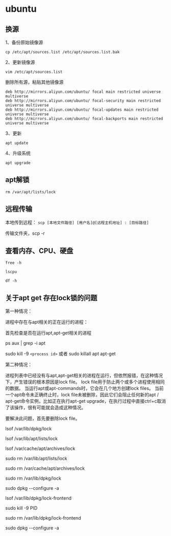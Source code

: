 # ubuntu

## 换源

1、备份原始镜像源

`cp /etc/apt/sources.list /etc/apt/sources.list.bak`

2、更新镜像源

 `vim /etc/apt/sources.list`

删除所有源，粘贴其他镜像源

```shell
deb http://mirrors.aliyun.com/ubuntu/ focal main restricted universe multiverse  
deb http://mirrors.aliyun.com/ubuntu/ focal-security main restricted universe multiverse  
deb http://mirrors.aliyun.com/ubuntu/ focal-updates main restricted universe multiverse  
deb http://mirrors.aliyun.com/ubuntu/ focal-backports main restricted universe multiverse
```

3、更新

`apt update`

4、升级系统

`apt upgrade`

## apt解锁

`rm /var/apt/lists/lock`

## 远程传输

本地传到远程： `scp [本地文件路径] [用户名]@[远程主机地址] : [目标路径]`

传输文件夹，scp -r

## 查看内存、CPU、硬盘

`free -h`

`lscpu`

`df -h`

## 关于apt get 存在lock锁的问题


第一种情况：

进程中存在与apt相关的正在运行的进程：

首先检查是否在运行apt,apt-get相关的进程

ps aux | grep -i apt

sudo kill -9 `<process id>` 或者  sudo killall apt apt-get

第二种情况：

进程列表中已经没有与apt,apt-get相关的进程在运行，但依然报错，在这种情况下，产生错误的根本原因是lock file。 lock file用于防止两个或多个进程使用相同的数据。 当运行apt或apt-commands时，它会在几个地方创建lock files。 当前一个apt命令未正确终止时，lock file未被删除，因此它们会阻止任何新的apt / apt-get命令实例，比如正在执行apt-get upgrade，在执行过程中直接ctrl+c取消了该操作，很有可能就会造成这种情况。

要解决此问题，首先要删除lock file。

lsof /var/lib/dpkg/lock

lsof /var/lib/apt/lists/lock

lsof /var/cache/apt/archives/lock

sudo rm /var/lib/apt/lists/lock

sudo rm /var/cache/apt/archives/lock

sudo rm /var/lib/dpkg/lock

sudo dpkg --configure -a

lsof /var/lib/dpkg/lock-frontend

sudo kill -9 PID

sudo rm /var/lib/dpkg/lock-frontend

sudo dpkg --configure -a
